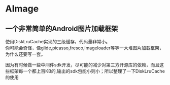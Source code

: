 # AImage
## 一个非常简单的Android图片加载框架<br/>
使用DiskLruCache实现的三级缓存，代码量非常小。<br/>
你可能会奇怪，像glide,picasso,fresco,imageloader等等一大堆图片加载框架，为什么还要写一套。<br/>

因为有时候做一些中间件sdk开发，尽可能的减少对第三方开源库的依赖，而且这些框架每一个都上百KB的,输出的sdk包能小则小；所以整理了一下DiskLruCache的使用
